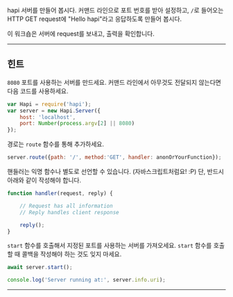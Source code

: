 hapi 서버를 만들어 봅시다. 커맨드 라인으로 포트 번호를 받아 설정하고, `/`로 들어오는 HTTP GET request에 "Hello hapi"라고 응답하도록 만들어 봅시다.

이 워크숍은 서버에 request를 보내고, 출력을 확인합니다.

-----------------------------------------------------------------
## 힌트

`8080` 포트를 사용하는 서버를 만드세요. 커맨드 라인에서 아무것도 전달되지 않는다면 다음 코드를 사용하세요.

```js
var Hapi = require('hapi');
var server = new Hapi.Server({
    host: 'localhost',
    port: Number(process.argv[2] || 8080)
});
```

경로는 `route` 함수를 통해 추가하세요.

```js
server.route({path: '/', method:'GET', handler: anonOrYourFunction});
```

핸들러는 익명 함수나 별도로 선언할 수 있습니다. (자바스크립트처럼요! :P) 단, 반드시 아래와 같이 작성해야 합니다.

```js
function handler(request, reply) {

    // Request has all information
    // Reply handles client response

    reply();
}
```

`start` 함수를 호출해서 지정된 포트를 사용하는 서버를 가져오세요. `start` 함수를 호출할 때 콜백을 작성해야 하는 것도 잊지 마세요.

```js
await server.start();

console.log('Server running at:', server.info.uri);
```
-----------------------------------------------------------------
